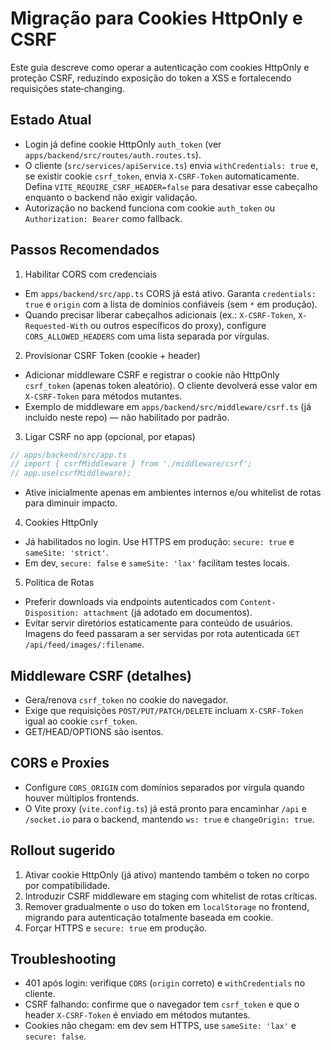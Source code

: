# Migração para Cookies HttpOnly e CSRF

Este guia descreve como operar a autenticação com cookies HttpOnly e proteção CSRF, reduzindo exposição do token a XSS e fortalecendo requisições state‑changing.

## Estado Atual

- Login já define cookie HttpOnly `auth_token` (ver `apps/backend/src/routes/auth.routes.ts`).
- O cliente (`src/services/apiService.ts`) envia `withCredentials: true` e, se existir cookie `csrf_token`, envia `X-CSRF-Token` automaticamente. Defina `VITE_REQUIRE_CSRF_HEADER=false` para desativar esse cabeçalho enquanto o backend não exigir validação.
- Autorização no backend funciona com cookie `auth_token` ou `Authorization: Bearer` como fallback.

## Passos Recomendados

1. Habilitar CORS com credenciais

- Em `apps/backend/src/app.ts` CORS já está ativo. Garanta `credentials: true` e `origin` com a lista de domínios confiáveis (sem `*` em produção).
- Quando precisar liberar cabeçalhos adicionais (ex.: `X-CSRF-Token`, `X-Requested-With` ou outros específicos do proxy), configure `CORS_ALLOWED_HEADERS` com uma lista separada por vírgulas.

2. Provisionar CSRF Token (cookie + header)

- Adicionar middleware CSRF e registrar o cookie não HttpOnly `csrf_token` (apenas token aleatório). O cliente devolverá esse valor em `X-CSRF-Token` para métodos mutantes.
- Exemplo de middleware em `apps/backend/src/middleware/csrf.ts` (já incluído neste repo) — não habilitado por padrão.

3. Ligar CSRF no app (opcional, por etapas)

```ts
// apps/backend/src/app.ts
// import { csrfMiddleware } from './middleware/csrf';
// app.use(csrfMiddleware);
```

- Ative inicialmente apenas em ambientes internos e/ou whitelist de rotas para diminuir impacto.

4. Cookies HttpOnly

- Já habilitados no login. Use HTTPS em produção: `secure: true` e `sameSite: 'strict'`.
- Em dev, `secure: false` e `sameSite: 'lax'` facilitam testes locais.

5. Política de Rotas

- Preferir downloads via endpoints autenticados com `Content-Disposition: attachment` (já adotado em documentos).
- Evitar servir diretórios estaticamente para conteúdo de usuários. Imagens do feed passaram a ser servidas por rota autenticada `GET /api/feed/images/:filename`.

## Middleware CSRF (detalhes)

- Gera/renova `csrf_token` no cookie do navegador.
- Exige que requisições `POST/PUT/PATCH/DELETE` incluam `X-CSRF-Token` igual ao cookie `csrf_token`.
- GET/HEAD/OPTIONS são isentos.

## CORS e Proxies

- Configure `CORS_ORIGIN` com domínios separados por vírgula quando houver múltiplos frontends.
- O Vite proxy (`vite.config.ts`) já está pronto para encaminhar `/api` e `/socket.io` para o backend, mantendo `ws: true` e `changeOrigin: true`.

## Rollout sugerido

1. Ativar cookie HttpOnly (já ativo) mantendo também o token no corpo por compatibilidade.
2. Introduzir CSRF middleware em staging com whitelist de rotas críticas.
3. Remover gradualmente o uso do token em `localStorage` no frontend, migrando para autenticação totalmente baseada em cookie.
4. Forçar HTTPS e `secure: true` em produção.

## Troubleshooting

- 401 após login: verifique `CORS` (`origin` correto) e `withCredentials` no cliente.
- CSRF falhando: confirme que o navegador tem `csrf_token` e que o header `X-CSRF-Token` é enviado em métodos mutantes.
- Cookies não chegam: em dev sem HTTPS, use `sameSite: 'lax'` e `secure: false`.
